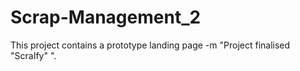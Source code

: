 # Scrap-Management_2

This project contains a prototype landing page
-m "Project finalised "ScraIfy" ".

